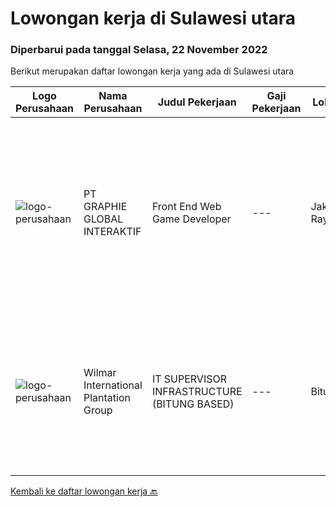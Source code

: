 
  # Lowongan kerja di Sulawesi utara

  ### Diperbarui pada tanggal Selasa, 22 November 2022

  Berikut merupakan daftar lowongan kerja yang ada di Sulawesi utara

  |Logo Perusahaan | Nama Perusahaan | Judul Pekerjaan | Gaji Pekerjaan | Lokasi | Deskripsi | Tanggal diunggah | Pranala |
  | -------------- | --------------- | --------------- | --------- | --------- | -------------- | ------- | ----------- |
  |![logo-perusahaan](https://image-service-cdn.seek.com.au/f9a751ea24d68e4658d0eb7882e2db58a9b95cb0/ee4dce1061f3f616224767ad58cb2fc751b8d2dc)|PT GRAPHIE GLOBAL INTERAKTIF|Front End Web Game Developer|---|Jakarta Raya|Deskripsi Pekerjaan : Usia maksimal 40 tahun Pendidikan terakhir minimal D3 Menyenangi dunia aplikasi komputer dan pembuatan game Mempunyai kemampuan...|Senin, 21 November 2022|https://www.jobstreet.co.id/id/job/front-end-web-game-developer-4113870?token=0~01f74f02-935c-4421-b9d8-2d725fc444ba&sectionRank=1&jobId=jobstreet-id-job-4113870|
|![logo-perusahaan](https://image-service-cdn.seek.com.au/5683be4817b674e99653d054bb367590069452e8/ee4dce1061f3f616224767ad58cb2fc751b8d2dc)|Wilmar International Plantation Group|IT SUPERVISOR INFRASTRUCTURE (BITUNG BASED)|---|Bitung|Actively monitors and analyzes user requests, evaluates and applies solutions. Troubleshoots any IT technical issues and resolves in a courteous,...|Kamis, 17 November 2022|https://www.jobstreet.co.id/id/job/it-supervisor-infrastructure-bitung-based-1033760069?token=0~01f74f02-935c-4421-b9d8-2d725fc444ba&sectionRank=2&jobId=jobstreet-id-job-1033760069|


  [Kembali ke daftar lowongan kerja 🔙](../README.md#daftar-lowongan-kerja)
  